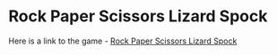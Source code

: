 
# Rock Paper Scissors Lizard Spock
Here is a link to the game - [Rock Paper Scissors Lizard Spock](https://ranveer251.github.io/Rock-Paper-Scissors-Lizard-Spock/)
